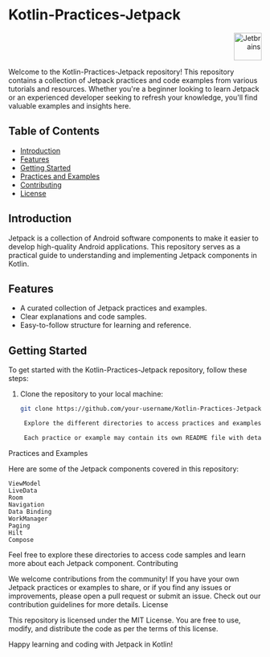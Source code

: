 # Kotlin-Practices-Jetpack

<div align="right">
<a href="https://www.jetbrains.com/" target="_blank" rel="noreferrer"><img src="https://www.jetbrains.com/company/brand/img/logo1.svg" width="55" height="55" alt="Jetbrains" /></a> 
</div>

Welcome to the Kotlin-Practices-Jetpack repository! This repository contains a collection of Jetpack practices and code examples from various tutorials and resources. Whether you're a beginner looking to learn Jetpack or an experienced developer seeking to refresh your knowledge, you'll find valuable examples and insights here.

## Table of Contents

- [Introduction](#introduction)
- [Features](#features)
- [Getting Started](#getting-started)
- [Practices and Examples](#practices-and-examples)
- [Contributing](#contributing)
- [License](#license)

## Introduction

Jetpack is a collection of Android software components to make it easier to develop high-quality Android applications. This repository serves as a practical guide to understanding and implementing Jetpack components in Kotlin.

## Features

- A curated collection of Jetpack practices and examples.
- Clear explanations and code samples.
- Easy-to-follow structure for learning and reference.

## Getting Started

To get started with the Kotlin-Practices-Jetpack repository, follow these steps:

1. Clone the repository to your local machine:

   ```bash
   git clone https://github.com/your-username/Kotlin-Practices-Jetpack.git

    Explore the different directories to access practices and examples related to specific Jetpack components.

    Each practice or example may contain its own README file with detailed instructions and code explanations.

Practices and Examples

Here are some of the Jetpack components covered in this repository:

    ViewModel
    LiveData
    Room
    Navigation
    Data Binding
    WorkManager
    Paging
    Hilt
    Compose

Feel free to explore these directories to access code samples and learn more about each Jetpack component.
Contributing

We welcome contributions from the community! If you have your own Jetpack practices or examples to share, or if you find any issues or improvements, please open a pull request or submit an issue. Check out our contribution guidelines for more details.
License

This repository is licensed under the MIT License. You are free to use, modify, and distribute the code as per the terms of this license.

Happy learning and coding with Jetpack in Kotlin!
